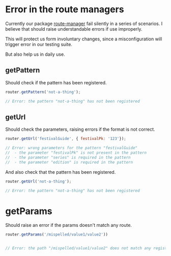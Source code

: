 # Error in the route managers


Currently our package [route-manager](https://github.com/festicket/route-manager) fail silently in a series of scenarios.
I believe that should raise understandable errors if use improperly.

This will protect us form involuntary changes, since a misconfiguration will trigger error in our testing suite.

But also help us in daily use.

## getPattern

Should check if the pattern has been registered.

```javascript
router.getPattern('not-a-thing');

// Error: the pattern "not-a-thing" has not been registered
```

## getUrl

Should check the parameters, raising errors if the format is not correct.

```javascript
router.getUrl('festivalGuide', { festivalPk: '123'});

// Error: wrong parameters for the pattern "festivalGuide"
//  - the parameter "festivalPk" is not present in the pattern
//  - the parameter "series" is required in the pattern
//  - the parameter "edition" is required in the pattern
```

And also check that the pattern has been registered.

```javascript
router.getUrl('not-a-thing');

// Error: the pattern "not-a-thing" has not been registered
```

# getParams

Should raise an error if the params doesn't match any route.


```javascript
router.getParams('/mispelled/value1/value2'))


// Error: the path "/mispelled/value1/value2" does not match any registered route.
```
